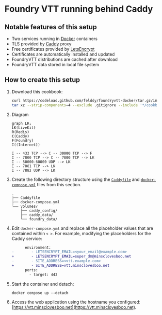 # Foundry VTT running behind Caddy #

## Notable features of this setup ##

- Two services running in [Docker] containers
- TLS provided by [Caddy] proxy
- Free certificates provided by [LetsEncrypt]
- Certificates are automatically installed and updated
- FoundryVTT distributions are cached after download
- FoundryVTT data stored in local file system

## How to create this setup ##

1. Download this cookbook:

    ```bash
    curl https://codeload.github.com/felddy/foundryvtt-docker/tar.gz/improvement/cookbooks | \
    tar xz --strip-components=4 --exclude .gitignore --include '*/cookbooks/caddy'
    ```

1. Diagram

    ```mermaid
    graph LR;
    LK(LiveKit)
    R(Redis)
    C(Caddy)
    F(Foundry)
    I((Internet))

    I -- 433 TCP --> C -- 30000 TCP --> F
    I -- 7800 TCP --> C -- 7800 TCP --> LK
    I -- 50000-60000 UDP --> LK
    I -- 7881 TCP --> LK
    I -- 7882 UDP --> LK

    ```

1. Create the following directory structure using the [`Caddyfile`](Caddyfile) and
[`docker-compose.yml`](docker-compose.yml) files from this section.

    ```console
    .
    ├── Caddyfile
    ├── docker-compose.yml
    └── volumes/
        ├── caddy_config/
        ├── caddy_data/
        └── foundry_data/
    ```

1. Edit `docker-compose.yml` and replace all the placeholder values that are
contained within `< >`.  For example, modifying the placeholders for the Caddy service:

    ```diff
          environment:
    -        - LETSENCRYPT_EMAIL=<your_email@example.com>
    +        - LETSENCRYPT_EMAIL=super_dm@minsclovesboo.net
    -        - SITE_ADDRESS=<vtt.example.com>
    +        - SITE_ADDRESS=vtt.minsclovesboo.net
          ports:
            - target: 443
    ```


1. Start the container and detach:

    ```console
    docker compose up --detach
    ```

1. Access the web application using the hostname you configured:
[https://vtt.minsclovesboo.net](https://vtt.minsclovesboo.net).

[caddy]: https://caddyserver.com
[docker]: https://docs.docker.com
[foundryvtt]: https://foundryvtt.com
[letsencrypt]: https://letsencrypt.org
